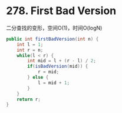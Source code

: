 #  278. First Bad Version 

二分查找的变形，空间O(1)，时间O(logN)

```java
public int firstBadVersion(int n) {
    int l = 1;
    int r = n;
    while(l < r) {
        int mid = l + (r - l) / 2;
        if(isBadVersion(mid)) {
            r = mid;
        } else {
            l = mid + 1;
        }
    }
    return r;
}
```

